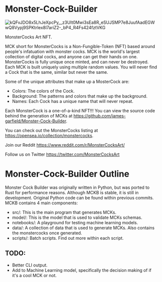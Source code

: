 # Monster-Cock-Builder

![kQFvJDO8x5LhJeXpcPy__z3UIt0Mwi3sEa8R_eSUJSMP7e8JuufAadEGWwQ8Vypj9SPKtrlex8l7ariZ2-_bP4_R4Fs424fztVKG](https://github.com/jordan-castro/Monster-Cock-Builder/assets/86361283/22223eef-9a39-4e1f-9100-716adf840e9e)


MonsterCocks Art NFT.

MCK short for MonsterCocks is a Non-Fungible-Token (NFT) based around people's infatuation with monster cocks. MCK is the world's largest collection of digital cocks, and anyone can get their hands on one. MonsterCocks is fully unique once minted, and can never be destroyed. Each MCK is built uniquely using multiple random values. You will never find a Cock that is the same, similar but never the same.

Some of the unique attributes that make up a MosterCock are:
- Colors: The colors of the Cock.
- Background: The patterns and colors that make up the background.
- Names: Each Cock has a unique name that will never repeat.

Each MonsterCock is a one-of-a-kind NFT!!! You can view the source code behind the generation of MCKs at https://github.com/james-garfield/Monster-Cock-Builder.

You can check out the MonsterCocks listing at https://opensea.io/collection/monstercocks.

Join our Reddit
https://www.reddit.com/r/MonsterCocksArt/

Follow us on Twitter
https://twitter.com/MonsterCocksArt


# Monster-Cock-Builder Outline

Monster Cock Builder was originally written in Python, but was ported to Rust for performance reasons.
Although MCKB is stable, it is still in development. Original Python code can be found within previous commits.
MCKB contains 4 main components:
- src/: This is the main program that generates MCKs.
- model/: This is the model that is used to validate MCKs schemas.
- notebooks/: A playground for testing machine learning models.
- data/: A collection of data that is used to generate MCKs. Also contains the monstercocks once generated.
- scripts/: Batch scripts. Find out more within each script.

## TODO:
- Better CLI output.
- Add to Machine Learning model, specifically the decision making of if it's a cool MCK or not.
